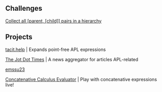 <section>

# Challenges

[Collect all \[parent, \[child\]\] pairs in a hierarchy](challenges/hierarchy.html)
</section>

<section>

# Projects

<div id="e" hidden></div>

<a id="e" href="projects/tacit.help.html">tacit.help</a> | Expands point-free APL expressions

<a id="e" href="https://apl.news">The Jot Dot Times</a> | A news aggregator for articles APL-related

<div id="ε" hidden></div>

<a id="ε" href="projects/emmasynth.html">emssu23</a>

<div id="olus2000" hidden></div>

<a id="olus2000" href="/home/olus2000/concat-eval.html">Concatenative Calculus Evaluator</a> | Play with concatenative expressions live!
</section>
